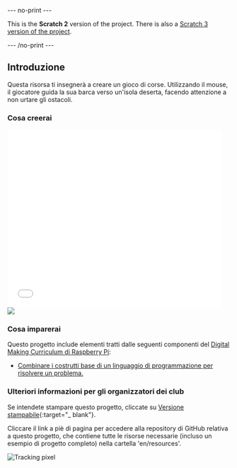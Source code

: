 --- no-print ---

This is the **Scratch 2** version of the project. There is also a [Scratch 3 version of the project](https://projects.raspberrypi.org/it-IT/projects/boat-race).

--- /no-print ---

## Introduzione

Questa risorsa ti insegnerà a creare un gioco di corse. Utilizzando il mouse, il giocatore guida la sua barca verso un'isola deserta, facendo attenzione a non urtare gli ostacoli.

### Cosa creerai

<div class="scratch-preview">
   <iframe allowtransparency="true" width="485" height="402" src="//scratch.mit.edu/projects/embed/218358040/?autostart=false" frameborder="0"></iframe>
  <img src="images/boat-final.png">
</div>

### Cosa imparerai

Questo progetto include elementi tratti dalle seguenti componenti del [Digital Making Curriculum di Raspberry Pi](http://rpf.io/curriculum):

+ [Combinare i costrutti base di un linguaggio di programmazione per risolvere un problema.](https://www.raspberrypi.org/curriculum/programming/builder)

### Ulteriori informazioni per gli organizzatori dei club

Se intendete stampare questo progetto, cliccate su [Versione stampabile](https://projects.raspberrypi.org/it-IT/projects/boat-race-scratch2/print){:target="_ blank"}.

Cliccare il link a piè di pagina per accedere alla repository di GitHub relativa a questo progetto, che contiene tutte le risorse necessarie (incluso un esempio di progetto completo) nella cartella 'en/resources'.

![Tracking pixel](https://code.org/api/hour/begin_codeclub_boatrace.png)
